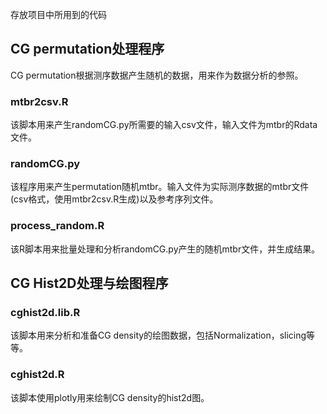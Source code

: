 存放项目中所用到的代码

## CG permutation处理程序

CG permutation根据测序数据产生随机的数据，用来作为数据分析的参照。

### mtbr2csv.R

该脚本用来产生randomCG.py所需要的输入csv文件，输入文件为mtbr的Rdata文件。

### randomCG.py

该程序用来产生permutation随机mtbr。输入文件为实际测序数据的mtbr文件(csv格式，使用mtbr2csv.R生成)以及参考序列文件。

### process_random.R

该R脚本用来批量处理和分析randomCG.py产生的随机mtbr文件，并生成结果。

## CG Hist2D处理与绘图程序

### cghist2d.lib.R

该脚本用来分析和准备CG density的绘图数据，包括Normalization，slicing等等。

### cghist2d.R

该脚本使用plotly用来绘制CG density的hist2d图。
